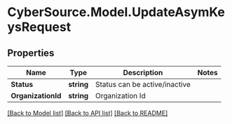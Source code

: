 # CyberSource.Model.UpdateAsymKeysRequest
## Properties

Name | Type | Description | Notes
------------ | ------------- | ------------- | -------------
**Status** | **string** | Status can be active/inactive | 
**OrganizationId** | **string** | Organization Id | 

[[Back to Model list]](../README.md#documentation-for-models) [[Back to API list]](../README.md#documentation-for-api-endpoints) [[Back to README]](../README.md)

